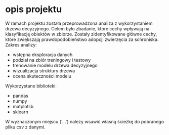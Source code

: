 # opis projektu 

W ramach projektu została przeprowadzona analiza z wykorzystaniem drzewa decyzyjnego. 
Celem było zbadanie, które cechy wpływają na klasyfikację obiektów w zbiorze. 
Zostały zidentyfikowane główne cechy, które zwiększają prawdopodobieństwo adopcji zwierzęcia za schroniska.
Zakres analizy:
- wstępna eksploracja danych
- podział na zbiór treningowy i testowy
- trenowanie modelu drzewa decyzyjnego
- wizualizacja struktury drzewa
- ocena skuteczności modelu

Wykorzystane biblioteki:
- pandas
- numpy
- matplotlib
- sklearn

W wyznaczonym miejscu ('...') należy wsawić własną ścieżkę do pobranego pliku csv z danymi.
